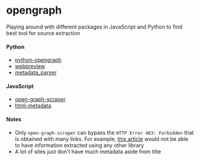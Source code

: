# opengraph

Playing around with different packages in JavaScript and Python to find best tool for source extraction

#### Python
* [python-opengraph](https://github.com/HenrikOssipoff/python-opengraph/)
* [webpreview](https://github.com/ludbek/webpreview)
* [metadata_parser](https://github.com/jvanasco/metadata_parser)

#### JavaScript
* [open-graph-scraper](https://github.com/jshemas/openGraphScraper)
* [html-metadata](https://github.com/wikimedia/html-metadata)

#### Notes
* Only `open-graph-scraper` can bypass the `HTTP Error 403: Forbidden` that is obtained with many links. For example, [this article](https://health.usnews.com/wellness/health-buzz/articles/2018-01-05/smelling-your-partners-shirt-could-decrease-your-stress-levels-study-says) would not be able to have information extracted using any other library
* A lot of sites just don't have much metadata aside from title
